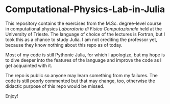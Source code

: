 # Computational-Physics-Lab-in-Julia

This repository contains the exercises from the M.Sc. degree-level course in computational physics _Laboratorio di Fisica Computazionale_ held at the University of Trieste. The language of choice of the lectures is Fortran, but I took this as a chance to study Julia. I am not crediting the professor yet, because they know nothing about this repo as of today.

Most of my code is still Pythonic Julia, for which I apologize, but my hope is to dive deeper into the features of the language and improve the code as I get acquainted with it.

The repo is public so anyone may learn something from my failures. The code is still poorly commented but that may change, too, otherwise the didactic purpose of this repo would be missed.

Enjoy!
